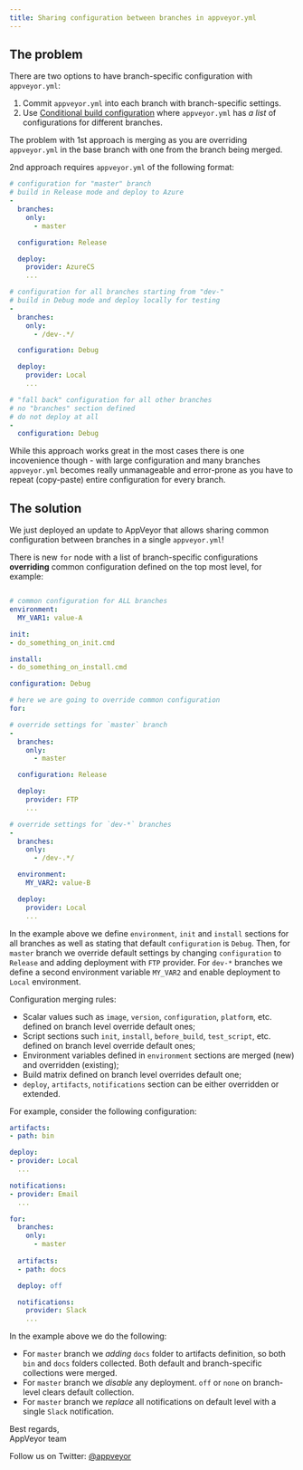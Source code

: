 ```yaml
---
title: Sharing configuration between branches in appveyor.yml
---
```


## The problem

There are two options to have branch-specific configuration with `appveyor.yml`:

1. Commit `appveyor.yml` into each branch with branch-specific settings.
2. Use [Conditional build configuration](/docs/branches/#conditional-build-configuration) where `appveyor.yml` has *a list* of configurations for different branches.

The problem with 1st approach is merging as you are overriding `appveyor.yml` in the base branch with one from the branch being merged.

2nd approach requires `appveyor.yml` of the following format:

```yaml
# configuration for "master" branch
# build in Release mode and deploy to Azure
-
  branches:
    only:
      - master

  configuration: Release

  deploy:
    provider: AzureCS
    ...

# configuration for all branches starting from "dev-"
# build in Debug mode and deploy locally for testing
-
  branches:
    only:
      - /dev-.*/

  configuration: Debug

  deploy:
    provider: Local
    ...

# "fall back" configuration for all other branches
# no "branches" section defined
# do not deploy at all
-
  configuration: Debug
```

While this approach works great in the most cases there is one incovenience though - with large configuration and many branches `appveyor.yml` becomes really unmanageable and error-prone as you have to repeat (copy-paste) entire configuration for every branch.

## The solution

We just deployed an update to AppVeyor that allows sharing common configuration between branches in a single `appveyor.yml`!

There is new `for` node with a list of branch-specific configurations **overriding** common configuration defined on the top most level, for example:

```yml

# common configuration for ALL branches
environment:
  MY_VAR1: value-A

init:
- do_something_on_init.cmd

install:
- do_something_on_install.cmd

configuration: Debug

# here we are going to override common configuration
for:

# override settings for `master` branch
-
  branches:
    only:
      - master

  configuration: Release

  deploy:
    provider: FTP
    ...

# override settings for `dev-*` branches
-
  branches:
    only:
      - /dev-.*/

  environment:
    MY_VAR2: value-B

  deploy:
    provider: Local
    ...    
```

In the example above we define `environment`, `init` and `install` sections for all branches as well as stating that default `configuration` is `Debug`.
Then, for `master` branch we override default settings by changing `configuration` to `Release` and adding deployment with `FTP` provider.
For `dev-*` branches we define a second environment variable `MY_VAR2` and enable deployment to `Local` environment.

Configuration merging rules:

- Scalar values such as `image`, `version`, `configuration`, `platform`, etc. defined on branch level override default ones;
- Script sections such `init`, `install`, `before_build`, `test_script`, etc. defined on branch level override default ones;
- Environment variables defined in `environment` sections are merged (new) and overridden (existing);
- Build matrix defined on branch level overrides default one;
- `deploy`, `artifacts`, `notifications` section can be either overridden or extended.

For example, consider the following configuration:

```yaml
artifacts:
- path: bin

deploy:
- provider: Local
  ...

notifications:
- provider: Email
  ...

for:
  branches:
    only:
      - master
  
  artifacts:
  - path: docs

  deploy: off

  notifications:
    provider: Slack
    ...
```

In the example above we do the following:

- For `master` branch we *adding* `docs` folder to artifacts definition, so both `bin` and `docs` folders collected. Both default and branch-specific collections were merged.
- For `master` branch we *disable* any deployment. `off` or `none` on branch-level clears default collection.
- For `master` branch we *replace* all notifications on default level with a single `Slack` notification.

Best regards,<br>
AppVeyor team

Follow us on Twitter: [@appveyor](https://twitter.com/appveyor)
